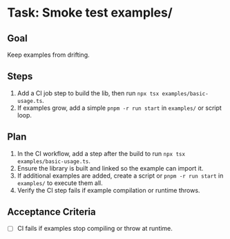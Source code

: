 # Task: Smoke test examples/

## Goal
Keep examples from drifting.

## Steps
1. Add a CI job step to build the lib, then run `npx tsx examples/basic-usage.ts`.
2. If examples grow, add a simple `pnpm -r run start` in `examples/` or script loop.

## Plan
1. In the CI workflow, add a step after the build to run `npx tsx examples/basic-usage.ts`.
2. Ensure the library is built and linked so the example can import it.
3. If additional examples are added, create a script or `pnpm -r run start` in `examples/` to execute them all.
4. Verify the CI step fails if example compilation or runtime throws.

## Acceptance Criteria
- [ ] CI fails if examples stop compiling or throw at runtime.
